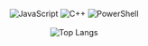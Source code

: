 <p align="center">
  <img src="https://img.shields.io/badge/JavaScript-yellow?logo=javascript&logoColor=white" alt="JavaScript">
  <img src="https://img.shields.io/badge/C++-blue?logo=c%2b%2b&logoColor=white" alt="C++">
  <img src="https://img.shields.io/badge/PowerShell-5391FE?logo=powershell&logoColor=white" alt="PowerShell">
  <br><br>
  <img src="https://github-readme-stats.vercel.app/api/top-langs/?username=dpxa&layout=compact" alt="Top Langs">
</p>
